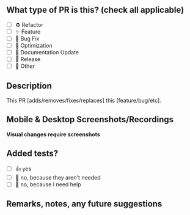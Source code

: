 ## What type of PR is this? (check all applicable)

- [ ] ♻️ Refactor
- [ ] ✨ Feature
- [ ] 🐛 Bug Fix
- [ ] 👷 Optimization
- [ ] 📝 Documentation Update
- [ ] 🔖 Release
- [ ] 🚩 Other

## Description

<!-- Please do not leave this blank -->

This PR [adds/removes/fixes/replaces] this [feature/bug/etc]. 

<!--## Related Tickets & Documents
Please use this format link issue numbers: Fixes #123
https://docs.github.com/en/free-pro-team@latest/github/managing-your-work-on-github/linking-a-pull-request-to-an-issue#linking-a-pull-request-to-an-issue-using-a-keyword 
-->

## Mobile & Desktop Screenshots/Recordings
**Visual changes require screenshots**


## Added tests?

- [ ] 👍 yes
- [ ] 🙅 no, because they aren't needed
- [ ] 🙋 no, because I need help

## Remarks, notes, any future suggestions

<!--
## Added to documentation?

- [ ] 📜 readme
- [ ] 📜 contributing.md
- [ ] 📓 docs
- [ ] 📕 storybook
- [ ] 🙅 no documentation needed

 ## [optional] Are there any post-deployment tasks we need to perform? 

## [optional] What gif best describes this PR or how it makes you feel? -->

